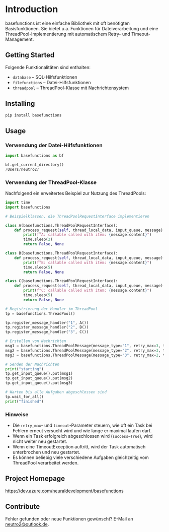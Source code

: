 # Introduction

basefunctions ist eine einfache Bibliothek mit oft benötigten Basisfunktionen. Sie bietet u.a. Funktionen für Dateiverarbeitung und eine ThreadPool-Implementierung mit automatischem Retry- und Timeout-Management.

## Getting Started

Folgende Funktionalitäten sind enthalten:

- `database` – SQL-Hilfsfunktionen
- `filefunctions` – Datei-Hilfsfunktionen
- `threadpool` – ThreadPool-Klasse mit Nachrichtensystem

## Installing

```bash
pip install basefunctions
```

## Usage

### Verwendung der Datei-Hilfsfunktionen

```python
import basefunctions as bf

bf.get_current_directory()
/Users/neutro2/
```

### Verwendung der ThreadPool-Klasse

Nachfolgend ein erweitertes Beispiel zur Nutzung des ThreadPools:

```python
import time
import basefunctions

# Beispielklassen, die ThreadPoolRequestInterface implementieren

class A(basefunctions.ThreadPoolRequestInterface):
    def process_request(self, thread_local_data, input_queue, message):
        print(f"A: callable called with item: {message.content}")
        time.sleep(2)
        return False, None

class B(basefunctions.ThreadPoolRequestInterface):
    def process_request(self, thread_local_data, input_queue, message):
        print(f"B: callable called with item: {message.content}")
        time.sleep(5)
        return False, None

class C(basefunctions.ThreadPoolRequestInterface):
    def process_request(self, thread_local_data, input_queue, message):
        print(f"C: callable called with item: {message.content}")
        time.sleep(5)
        return False, None

# Registrierung der Handler im ThreadPool
tp = basefunctions.ThreadPool()

tp.register_message_handler("1", A())
tp.register_message_handler("2", B())
tp.register_message_handler("3", C())

# Erstellen von Nachrichten
msg1 = basefunctions.ThreadPoolMessage(message_type="1", retry_max=3, timeout=3, content="1")
msg2 = basefunctions.ThreadPoolMessage(message_type="2", retry_max=3, timeout=2, content="2")
msg3 = basefunctions.ThreadPoolMessage(message_type="3", retry_max=2, timeout=2, content="3")

# Senden der Nachrichten
print("starting")
tp.get_input_queue().put(msg1)
tp.get_input_queue().put(msg2)
tp.get_input_queue().put(msg3)

# Warten bis alle Aufgaben abgeschlossen sind
tp.wait_for_all()
print("finished")
```

### Hinweise

- Die `retry_max`- und `timeout`-Parameter steuern, wie oft ein Task bei Fehlern erneut versucht wird und wie lange er maximal laufen darf.
- Wenn ein Task erfolgreich abgeschlossen wird (`success=True`), wird nicht weiter neu gestartet.
- Wenn eine TimeoutException auftritt, wird der Task automatisch unterbrochen und neu gestartet.
- Es können beliebig viele verschiedene Aufgaben gleichzeitig vom ThreadPool verarbeitet werden.

## Project Homepage

<https://dev.azure.com/neuraldevelopment/basefunctions>

## Contribute

Fehler gefunden oder neue Funktionen gewünscht? E-Mail an <neutro2@outlook.de>.